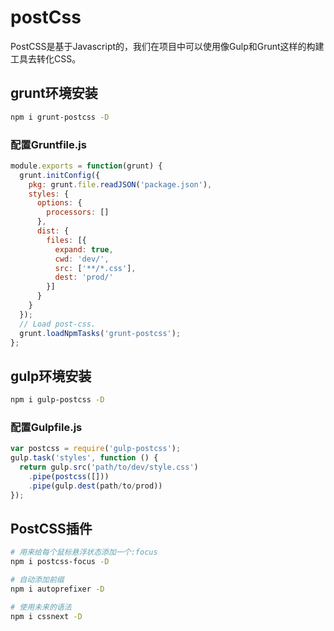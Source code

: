 # postCss
PostCSS是基于Javascript的，我们在项目中可以使用像Gulp和Grunt这样的构建工具去转化CSS。

## grunt环境安装
``` bash
npm i grunt-postcss -D
```

### 配置Gruntfile.js
``` js
module.exports = function(grunt) {
  grunt.initConfig({
    pkg: grunt.file.readJSON('package.json'),
    styles: {
      options: {
        processors: []
      },
      dist: {
        files: [{
          expand: true,
          cwd: 'dev/',
          src: ['**/*.css'],
          dest: 'prod/'
        }]
      }
    }
  });
  // Load post-css.
  grunt.loadNpmTasks('grunt-postcss');
};
```

## gulp环境安装
``` bash
npm i gulp-postcss -D
```

### 配置Gulpfile.js
``` js
var postcss = require('gulp-postcss');
gulp.task('styles', function () {
  return gulp.src('path/to/dev/style.css')
    .pipe(postcss([]))
    .pipe(gulp.dest(path/to/prod))
});
```

## PostCSS插件
``` bash
# 用来给每个鼠标悬浮状态添加一个:focus
npm i postcss-focus -D

# 自动添加前缀
npm i autoprefixer -D

# 使用未来的语法
npm i cssnext -D
```